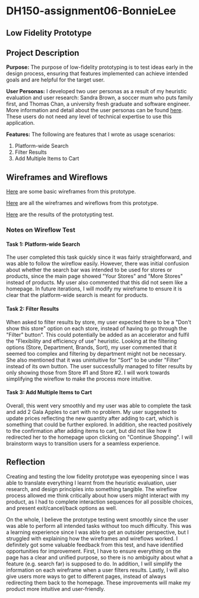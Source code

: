 # DH150-assignment06-BonnieLee

## Low Fidelity Prototype

## Project Description
**Purpose:** The purpose of low-fidelity prototyping is to test ideas early in the design process, ensuring that features implemented can achieve intended goals and are helpful for the target user.

**User Personas:** I developed two user personas as a result of my heuristic evaluation and user research: Sandra Brown, a soccer mum who puts family first, and Thomas Chan, a university fresh graduate and software engineer. More information and detail about the user personas can be found [here](https://github.com/bonniebonnielee/DH150-BonnieLee/tree/main/assignment05). These users do not need any level of technical expertise to use this application. 

**Features:** The following are features that I wrote as usage scenarios:
1. Platform-wide Search
2. Filter Results
3. Add Multiple Items to Cart

## Wireframes and Wireflows
[Here](https://github.com/bonniebonnielee/DH150-BonnieLee/blob/main/assignment06/%5BDH%20150%20Assignment06%5D%20Wireframes.pdf) are some basic wireframes from this prototype.

[Here](https://github.com/bonniebonnielee/DH150-BonnieLee/blob/main/assignment06/%5BDH%20150%20Assignment06%5D%20Wireframes%20and%20Wireflows.pdf) are all the wireframes and wireflows from this prototype.

[Here](https://github.com/bonniebonnielee/DH150-BonnieLee/blob/main/assignment06/%5BDH%20150%20Assignment06%5D%20Wireframes%20Test.pdf) are the results of the prototypting test.

### Notes on Wireflow Test
#### Task 1: Platform-wide Search
The user completed this task quickly since it was fairly straightforward, and was able to follow the wireflow easily. However, there was initial confusion about whether the search bar was intended to be used for stores or products, since the main page showed "Your Stores" and "More Stores" instead of products. My user also commented that this did not seem like a homepage. In future iterations, I will modify my wireframe to ensure it is clear that the platform-wide search is meant for products. 

#### Task 2: Filter Results
When asked to filter results by store, my user expected there to be a "Don't show this store" option on each store, instead of having to go through the "Filter" button". This could potentially be added as an accelerator and fulfil the "Flexibility and efficiency of use" heuristic. Looking at the filtering options (Store, Department, Brands, Sort), my user commented that it seemed too complex and filtering by department might not be necessary. She also mentioned that it was unintuitive for "Sort" to be under "Filter" instead of its own button. The user successfully managed to filter results by only showing those from Store #1 and Store #2. I will work towards simplifying the wireflow to make the process more intuitive.

#### Task 3: Add Multiple Items to Cart
Overall, this went very smoothly and my user was able to complete the task and add 2 Gala Apples to cart with no problem. My user suggested to update prices reflecting the new quantity after adding to cart, which is something that could be further explored. In addition, she reacted positively to the confirmation after adding items to cart, but did not like how it redirected her to the homepage upon clicking on "Continue Shopping". I will brainstorm ways to transition users for a seamless experience.

## Reflection
Creating and testing the low fidelity prototype was eyeopening since I was able to translate everything I learnt from the heuristic evaluation, user research, and design principles into something tangible. The wireflow process allowed me think critically about how users might interact with my product, as I had to complete interaction sequences for all possible choices, and present exit/cancel/back options as well. 

On the whole, I believe the prototype testing went smoothly since the user was able to perform all intended tasks without too much difficulty. This was a learning experience since I was able to get an outsider perspective, but I struggled with explaining how the wireframes and wireflows worked. I definitely got some valuable feedback from this test, and have identified opportunities for improvement. First, I have to ensure everything on the page has a clear and unified purpose, so there is no ambiguity about what a feature (e.g. search far) is supposed to do. In addition, I will simplify the information on each wireframe when a user filters results. Lastly, I will also give users more ways to get to different pages, instead of always redirecting them back to the homepage. These improvements will make my product more intuitive and user-friendly.

